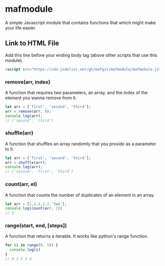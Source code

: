 # mafmodule
A simple Javascript module that contains functions that which might make your life easier.

## Link to HTML File
Add this line before your ending body tag (above other scripts that use this module).

```html
<script src="https://cdn.jsdelivr.net/gh/mafgit/mafmodule/mafmodule.js"></script>
```

### remove(arr, index)
A function that requires two parameters, an array, and the index of the element you wanna remove from it.

```javascript
let arr = ['first', 'second', 'third'];
arr = remove(arr, 0);
console.log(arr);
// ['second', 'third']
```

### shuffle(arr)
A function that shuffles an array randomly that you provide as a parameter to it.

```js
let arr = ['first', 'second', 'third'];
arr = shuffle(arr);
console.log(arr);
// ['second', 'first', 'third']
```

### count(arr, el)
A function that counts the number of duplicates of an element in an array.

```js
let arr = [1,2,3,2,2,'two'];
console.log(count(arr, 2))
// 3
```

### range(start, end, [steps])
A function that returns a iterable. It works like python's range function.

```js
for (i in range(0, 5)) {
  console.log(i)
}
// 0 1 2 3 4
```
